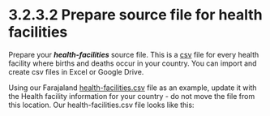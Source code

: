 # 3.2.3.2 Prepare source file for health facilities

Prepare your _**health-facilities**_ source file.  This is a [csv](https://en.wikipedia.org/wiki/Comma-separated\_values) file for every health facility where births and deaths occur in your country.  You can import and create csv files in Excel or Google Drive.

Using our Farajaland [health-facilities.csv](https://github.com/opencrvs/opencrvs-farajaland/blob/master/src/features/facilities/source/health-facilities.csv) file as an example, update it with the Health facility information for your country - do not move the file from this location.  Our health-facilities.csv file looks like this:

